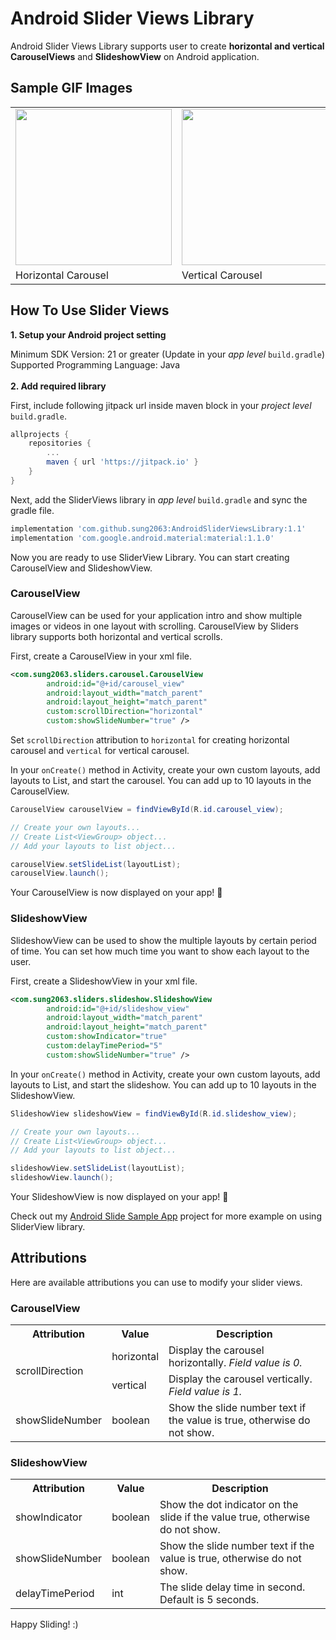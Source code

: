 # Android Slider Views Library

Android Slider Views Library supports user to create <b>horizontal and vertical CarouselViews</b> and <b>SlideshowView</b> on Android application.


## Sample GIF Images

<center>
  <table>
    <tr style="border-collapse: collapse;">
      <td><img src="gifs/horizontal_carousel.gif" width="250" /></td>
      <td><img src="gifs/vertical_carousel.gif" width="250" /></td>
    </tr>
    <tr>
      <td>Horizontal Carousel</td>
      <td>Vertical Carousel</td>
    </tr>
   </table>
 </center>
 
## How To Use Slider Views

<b>1. Setup your Android project setting</b>

Minimum SDK Version: 21 or greater (Update in your <i>app level</i> `build.gradle`)<br/>
Supported Programming Language: Java
<br/><br/>
<b>2. Add required library</b>

First, include following jitpack url inside maven block in your <i>project level</i> `build.gradle`.
```gradle
allprojects {
    repositories {
        ...
        maven { url 'https://jitpack.io' }
    }
}
```

Next, add the SliderViews library in <i>app level</i> `build.gradle` and sync the gradle file. 
```gradle
implementation 'com.github.sung2063:AndroidSliderViewsLibrary:1.1'
implementation 'com.google.android.material:material:1.1.0'
```

Now you are ready to use SliderView Library. You can start creating CarouselView and SlideshowView.<br/>

### CarouselView

CarouselView can be used for your application intro and show multiple images or videos in one layout with scrolling. CarouselView by Sliders library supports both horizontal and vertical scrolls.

First, create a CarouselView in your xml file.
```xml
<com.sung2063.sliders.carousel.CarouselView
        android:id="@+id/carousel_view"
        android:layout_width="match_parent"
        android:layout_height="match_parent"
        custom:scrollDirection="horizontal"
        custom:showSlideNumber="true" />
```
Set `scrollDirection` attribution to `horizontal` for creating horizontal carousel and `vertical` for vertical carousel.

In your `onCreate()` method in Activity, create your own custom layouts, add layouts to List<ViewGroup>, and start the carousel. You can add up to 10 layouts in the CarouselView. 
```java
CarouselView carouselView = findViewById(R.id.carousel_view);

// Create your own layouts...
// Create List<ViewGroup> object...
// Add your layouts to list object...

carouselView.setSlideList(layoutList);
carouselView.launch();
```

Your CarouselView is now displayed on your app! 👏<br/>

### SlideshowView

SlideshowView can be used to show the multiple layouts by certain period of time. You can set how much time you want to show each layout to the user.

First, create a SlideshowView in your xml file.
```xml
<com.sung2063.sliders.slideshow.SlideshowView
        android:id="@+id/slideshow_view"
        android:layout_width="match_parent"
        android:layout_height="match_parent"
        custom:showIndicator="true"
        custom:delayTimePeriod="5"
        custom:showSlideNumber="true" />
```

In your `onCreate()` method in Activity, create your own custom layouts, add layouts to List<ViewGroup>, and start the slideshow. You can add up to 10 layouts in the SlideshowView. 

```java
SlideshowView slideshowView = findViewById(R.id.slideshow_view);

// Create your own layouts...
// Create List<ViewGroup> object...
// Add your layouts to list object...

slideshowView.setSlideList(layoutList);
slideshowView.launch();
```

Your SlideshowView is now displayed on your app! 👏<br/>

Check out my <a href="https://github.com/sung2063/AndroidSliderViewSample">Android Slide Sample App</a> project for more example on using SliderView library.

## Attributions

Here are available attributions you can use to modify your slider views.

### CarouselView

<center>
  <table>
    <tr>
      <th>Attribution</th>
      <th>Value</th>
      <th>Description</th>
    </tr>
    <tr>
      <td rowspan="2">scrollDirection</td>
      <td>horizontal</td>
      <td>Display the carousel horizontally. <i>Field value is 0.</i></td>
    </tr>
    <tr>
      <td>vertical</td>
      <td>Display the carousel vertically. <i>Field value is 1.</i></td>
    </tr>
    <tr>
      <td>showSlideNumber</td>
      <td>boolean</td>
      <td>Show the slide number text if the value is true, otherwise do not show.</td>
    </tr>
   </table>
 </center>

### SlideshowView

<center>
  <table>
    <tr>
      <th>Attribution</th>
      <th>Value</th>
      <th>Description</th>
    </tr>
    <tr>
      <td>showIndicator</td>
      <td>boolean</td>
      <td>Show the dot indicator on the slide if the value true, otherwise do not show.</td>
    </tr>
    <tr>
      <td>showSlideNumber</td>
      <td>boolean</td>
      <td>Show the slide number text if the value is true, otherwise do not show.</td>
    </tr>
    <tr>
      <td>delayTimePeriod</td>
      <td>int</td>
      <td>The slide delay time in second. Default is 5 seconds.</td>
    </tr>
   </table>
 </center>

Happy Sliding! :)

